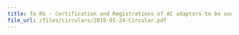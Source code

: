 ```yaml
---
title: To RS - Certification and Registrations of AC adaptors to be used with/ bundled together with Personal Mobility Devices (PMDs)
file_url: /files/circulars/2019-05-24-Circular.pdf
---
```

